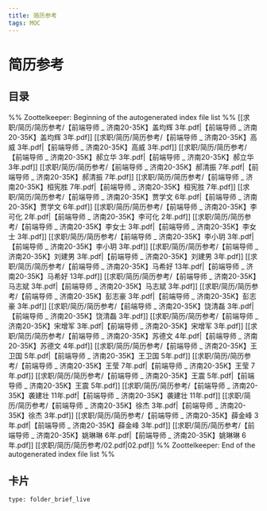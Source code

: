 ```yaml
---
title: 简历参考
tags: MOC
---
```

# 简历参考

## 目录



%% Zoottelkeeper: Beginning of the autogenerated index file list  %%
 [[求职/简历/简历参考/【前端导师 _ 济南20-35K】盖均辉 3年.pdf|【前端导师 _ 济南20-35K】盖均辉 3年.pdf]]
 [[求职/简历/简历参考/【前端导师 _ 济南20-35K】高威 3年.pdf|【前端导师 _ 济南20-35K】高威 3年.pdf]]
 [[求职/简历/简历参考/【前端导师 _ 济南20-35K】郝立华 3年.pdf|【前端导师 _ 济南20-35K】郝立华 3年.pdf]]
 [[求职/简历/简历参考/【前端导师 _ 济南20-35K】郝清振 7年.pdf|【前端导师 _ 济南20-35K】郝清振 7年.pdf]]
 [[求职/简历/简历参考/【前端导师 _ 济南20-35K】桓宪胜 7年.pdf|【前端导师 _ 济南20-35K】桓宪胜 7年.pdf]]
 [[求职/简历/简历参考/【前端导师 _ 济南20-35K】贾学文 6年.pdf|【前端导师 _ 济南20-35K】贾学文 6年.pdf]]
 [[求职/简历/简历参考/【前端导师 _ 济南20-35K】李可化 2年.pdf|【前端导师 _ 济南20-35K】李可化 2年.pdf]]
 [[求职/简历/简历参考/【前端导师 _ 济南20-35K】李女士 3年.pdf|【前端导师 _ 济南20-35K】李女士 3年.pdf]]
 [[求职/简历/简历参考/【前端导师 _ 济南20-35K】李小玥 3年.pdf|【前端导师 _ 济南20-35K】李小玥 3年.pdf]]
 [[求职/简历/简历参考/【前端导师 _ 济南20-35K】刘建男 3年.pdf|【前端导师 _ 济南20-35K】刘建男 3年.pdf]]
 [[求职/简历/简历参考/【前端导师 _ 济南20-35K】马希好 13年.pdf|【前端导师 _ 济南20-35K】马希好 13年.pdf]]
 [[求职/简历/简历参考/【前端导师 _ 济南20-35K】马志斌 3年.pdf|【前端导师 _ 济南20-35K】马志斌 3年.pdf]]
 [[求职/简历/简历参考/【前端导师 _ 济南20-35K】彭志豪 3年.pdf|【前端导师 _ 济南20-35K】彭志豪 3年.pdf]]
 [[求职/简历/简历参考/【前端导师 _ 济南20-35K】饶清磊 3年.pdf|【前端导师 _ 济南20-35K】饶清磊 3年.pdf]]
 [[求职/简历/简历参考/【前端导师 _ 济南20-35K】宋增军 3年.pdf|【前端导师 _ 济南20-35K】宋增军 3年.pdf]]
 [[求职/简历/简历参考/【前端导师 _ 济南20-35K】苏德文 4年.pdf|【前端导师 _ 济南20-35K】苏德文 4年.pdf]]
 [[求职/简历/简历参考/【前端导师 _ 济南20-35K】王卫国 5年.pdf|【前端导师 _ 济南20-35K】王卫国 5年.pdf]]
 [[求职/简历/简历参考/【前端导师 _ 济南20-35K】王莹 7年.pdf|【前端导师 _ 济南20-35K】王莹 7年.pdf]]
 [[求职/简历/简历参考/【前端导师 _ 济南20-35K】王震 5年.pdf|【前端导师 _ 济南20-35K】王震 5年.pdf]]
 [[求职/简历/简历参考/【前端导师 _ 济南20-35K】袭建壮 11年.pdf|【前端导师 _ 济南20-35K】袭建壮 11年.pdf]]
 [[求职/简历/简历参考/【前端导师 _ 济南20-35K】徐杰 3年.pdf|【前端导师 _ 济南20-35K】徐杰 3年.pdf]]
 [[求职/简历/简历参考/【前端导师 _ 济南20-35K】薛金峰 3年.pdf|【前端导师 _ 济南20-35K】薛金峰 3年.pdf]]
 [[求职/简历/简历参考/【前端导师 _ 济南20-35K】姚琳琳 6年.pdf|【前端导师 _ 济南20-35K】姚琳琳 6年.pdf]]
 [[求职/简历/简历参考/02.pdf|02.pdf]]
%% Zoottelkeeper: End of the autogenerated index file list  %%












## 卡片

```ccard
type: folder_brief_live
```



















